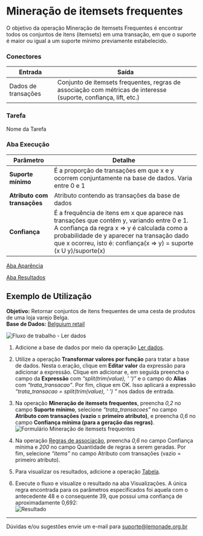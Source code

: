 # Mineração de itemsets frequentes

O objetivo da operação Mineração de Itemsets Frequentes é encontrar todos os conjuntos de itens (itemsets) em uma transação, em que o suporte é maior ou igual a um suporte mínimo previamente estabelecido.

### Conectores
| Entrada | Saída |
| --- | --- |
| Dados de transações | Conjunto de itemsets frequentes, regras de associação com métricas de interesse (suporte, confiança, lift, etc.) |

### Tarefa
Nome da Tarefa

### Aba Execução
| Parâmetro | Detalhe |
| --- | --- |
| **Suporte mínimo** | É a proporção de transações em que x e y ocorrem conjuntamente na base de dados. Varia entre 0 e 1 |
| **Atributo com transações** | Atributo contendo as transações da base de dados |
| **Confiança** | É a frequência de itens em x que aparece nas transações que contêm y, variando entre 0 e 1. A confiança da regra x => y é calculada como a probabilidade de y aparecer na transação dado que x ocorreu, isto é: confiança(x => y) = suporte (x U y)/suporte(x) |

[Aba Aparência][1]

[Aba Resultados][2]

## Exemplo de Utilização
**Objetivo:** Retornar conjuntos de itens frequentes de uma cesta de produtos de uma loja varejo Belga.\
**Base de Dados:** [Belguium retail][3]

![Fluxo de trabalho - Ler dados](/img/spark/aprendizado_de_maquina/associacao_mineracao_de_itemsets_frequentes/image1.png)

1. Adicione a base de dados por meio da operação [Ler dados][4].

2) Utilize a operação **Transformar valores por função** para tratar a base de dados. Nesta o.eração, clique em **Editar valor** da expressão para adicionar a expressão. Clique em adicionar e, em seguida preencha o campo da **Expressão** com *“split(trim(value), ' ')”* e o campo do **Alias** com *“trata_transacao”*. Por fim, clique em OK. Isso aplicará a expressão *“trata_transacao = split(trim(value), ' ') ”* nos dados de entrada.

3. Na operação **Mineração de itemsets frequentes**, preencha *0,2* no campo **Suporte mínimo**, selecione *“trata_transacoes”* no campo **Atributo com transações (vazio = primeiro atributo)**, e preencha *0,6* no campo **Confiança mínima (para a geração das regras)**.\
![Formulário Mineração de itemsets frequentes](/img/spark/aprendizado_de_maquina/associacao_mineracao_de_itemsets_frequentes/image3.png)

4. Na operação [Regras de associação][5], preencha *0,6* no campo Confiança mínima e *200* no campo Quantidade de regras a serem geradas. Por fim, selecione *“items”* no campo Atributo com transações (vazio = primeiro atributo).

5. Para visualizar os resultados, adicione a operação [Tabela][6].

6. Execute o fluxo e visualize o resultado na aba Visualizações. A única regra encontrada para os parâmetros especificados foi aquela com o antecedente 48 e o consequente 39, que possui uma confiança de aproximadamente 0,692:\
![Resultado](/img/spark/aprendizado_de_maquina/associacao_mineracao_de_itemsets_frequentes/image2.png)

---
Dúvidas e/ou sugestões envie um e-mail para suporte@lemonade.org.br

[Link na propria pagina]: #link-vem-pra-ca
[1]: /pt-br/spark/documentacao-geral/documentacao-geral.html#aba-aparencia
[2]: /pt-br/spark/documentacao-geral/documentacao-geral.html#aba-resultados
[3]: /pt-br/spark/base-de-dados/#belgium-retail
[4]: /pt-br/spark/entrada-e-saida/ler-dados.html
[5]: /pt-br/spark/aprendizado-de-maquina/associacao-regras-de-associacao.html
[6]: /pt-br/spark/visualizacao-de-dados/tabela.html